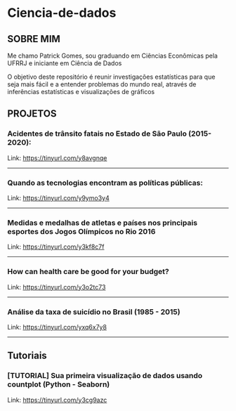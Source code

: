# Ciencia-de-dados


## SOBRE MIM
  Me chamo Patrick Gomes, sou graduando em Ciências Econômicas pela UFRRJ e iniciante em Ciência de Dados



  O objetivo deste repositório é reunir investigações estatísticas para que seja mais fácil e a entender problemas do mundo real, através de inferências estatísticas e visualizações de gráficos


## PROJETOS

### Acidentes de trânsito fatais no Estado de São Paulo (2015-2020):
Link: https://tinyurl.com/y8avgnqe

_________________________________________________________________________________________________________________________________________________________________________________
### Quando as tecnologias encontram as políticas públicas:
Link: https://tinyurl.com/y9ymo3y4

________________________________________________________________________________________________________________________________________________________________________________

### Medidas e medalhas de atletas e países nos principais esportes dos Jogos Olímpicos no Rio 2016
Link: https://tinyurl.com/y3kf8c7f

_________________________________________________________________________________________________________________________________________________________________________________
### How can health care be good for your budget?
Link: https://tinyurl.com/y3o2tc73

_________________________________________________________________________________________________________________________________________________________________________________

### Análise da taxa de suicídio no Brasil (1985 - 2015)
Link: https://tinyurl.com/yxq6x7y8

_________________________________________________________________________________________________________________________________________________________________________________

## Tutoriais

### [TUTORIAL] Sua primeira visualização de dados usando countplot (Python - Seaborn)
Link: https://tinyurl.com/y3cg9azc
